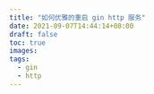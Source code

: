 ```yaml
---
title: "如何优雅的重启 gin http 服务"
date: 2021-09-07T14:44:14+08:00
draft: false
toc: true
images:
tags: 
  - gin
  - http
---
```


